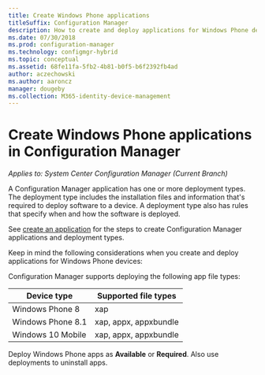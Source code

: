```yaml
---
title: Create Windows Phone applications
titleSuffix: Configuration Manager
description: How to create and deploy applications for Windows Phone devices in Configuration Manager.
ms.date: 07/30/2018
ms.prod: configuration-manager
ms.technology: configmgr-hybrid
ms.topic: conceptual
ms.assetid: 68fe11fa-5fb2-4b81-b0f5-b6f2392fb4ad
author: aczechowski
ms.author: aaroncz
manager: dougeby
ms.collection: M365-identity-device-management
---
```


# Create Windows Phone applications in Configuration Manager

*Applies to: System Center Configuration Manager (Current Branch)*

A Configuration Manager application has one or more deployment types. The deployment type includes the installation files and information that's required to deploy software to a device. A deployment type also has rules that specify when and how the software is deployed.  

See [create an application](/sccm/apps/deploy-use/create-applications#bkmk_create) for the steps to create Configuration Manager applications and deployment types. 

Keep in mind the following considerations when you create and deploy applications for Windows Phone devices:  


Configuration Manager supports deploying the following app file types:  

|Device type|Supported file types|  
|-----------------|---------------------|  
|Windows Phone 8|xap|  
|Windows Phone 8.1|xap, appx, appxbundle|
|Windows 10 Mobile|xap, appx, appxbundle|

Deploy Windows Phone apps as **Available** or **Required**. Also use deployments to uninstall apps.  
